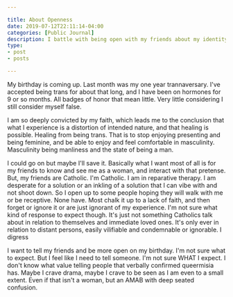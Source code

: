 ```yaml
---

title: About Openness
date: 2019-07-12T22:11:14-04:00
categories: [Public Journal]
description: I battle with being open with my friends about my identity
type:
- post
- posts

---
```


My birthday is coming up. Last month was my one year trannaversary. I've accepted being trans for about that long, and I have been on hormones for 9 or so months. All badges of honor that mean little. Very little considering I still consider myself false.

I am so deeply convicted by my faith, which leads me to the conclusion that what I experience is a distortion of intended nature, and that healing is possible. Healing from being trans. That is to stop enjoying presenting and being feminine, and be able to enjoy and feel comfortable in masculinity. Masculinity being manliness and the state of being a man.

I could go on but maybe I'll save it. Basically what I want most of all is for my friends to know and see me as a woman, and interact with that pretense. But, my friends are Catholic. I'm Catholic. I am in reparative therapy. I am desperate for a solution or an inkling of a solution that I can vibe with and not shoot down. So I open up to some people hoping they will walk with me or be receptive. None have. Most chalk it up to a lack of faith, and then forget or ignore it or are just ignorant of my experience. I'm not sure what kind of response to expect though. It's just not something Catholics talk about in relation to themselves and immediate loved ones. It's only ever in relation to distant persons, easily vilifiable and condemnable or ignorable. I digress

I want to tell my friends and be more open on my birthday. I'm not sure what to expect. But I feel like I need to tell someone. I'm not sure WHAT I expect. I don't know what value telling people that verbally confirmed queermisia has. Maybe I crave drama, maybe I crave to be seen as I am even to a small extent. Even if that isn't a woman, but an AMAB with deep seated confusion.